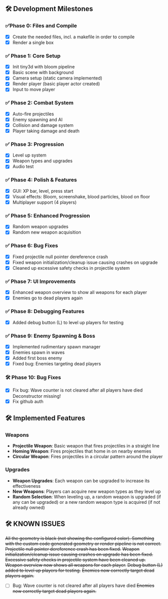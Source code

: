 ## 🛠️ Development Milestones

### ✅Phase 0: Files and Compile
- [x] Create the needed files, incl. a makefile in order to compile
- [x] Render a single box

### ✅ Phase 1: Core Setup
- [x] Init tiny3d with bloom pipeline
- [x] Basic scene with background
- [x] Camera setup (static camera implemented)
- [x] Render player (basic player actor created)
- [x] Input to move player

### ✅ Phase 2: Combat System
- [x] Auto-fire projectiles
- [x] Enemy spawning and AI
- [x] Collision and damage system
- [x] Player taking damage and death

### ✅ Phase 3: Progression
- [x] Level up system
- [x] Weapon types and upgrades
- [x] Audio test

### ✅ Phase 4: Polish & Features
- [x] GUI: XP bar, level, press start
- [x] Visual effects: Bloom, screenshake, blood particles, blood on floor
- [x] Multiplayer support (4 players)

### ✅ Phase 5: Enhanced Progression
- [x] Random weapon upgrades
- [x] Random new weapon acquisition

### ✅ Phase 6: Bug Fixes
- [x] Fixed projectile null pointer dereference crash
- [x] Fixed weapon initialization/cleanup issue causing crashes on upgrade
- [x] Cleaned up excessive safety checks in projectile system

### ✅ Phase 7: UI Improvements
- [x] Enhanced weapon overview to show all weapons for each player
- [x] Enemies go to dead players again

### ✅ Phase 8: Debugging Features
- [x] Added debug button (L) to level up players for testing

### ✅ Phase 9: Enemy Spawning & Boss
- [x] Implemented rudimentary spawn manager
- [x] Enemies spawn in waves
- [x] Added first boss enemy
- [x] Fixed bug: Enemies targeting dead players

### 🛠️ Phase 10: Bug Fixes
- [x] Fix bug: Wave counter is not cleared after all players have died Deconstructor missing!
- [x] Fix github auth

## 🛠️ Implemented Features

### Weapons
- **Projectile Weapon**: Basic weapon that fires projectiles in a straight line
- **Homing Weapon**: Fires projectiles that home in on nearby enemies
- **Circular Weapon**: Fires projectiles in a circular pattern around the player

### Upgrades
- **Weapon Upgrades**: Each weapon can be upgraded to increase its effectiveness
- **New Weapons**: Players can acquire new weapon types as they level up
- **Random Selection**: When leveling up, a random weapon is upgraded (if any can be upgraded) or a new random weapon type is acquired (if not already owned)

## 🛠️ KNOWN ISSUES
~~All the geometry is black (not showing the configured color). Something with the custom code generated geometry or render pipeline is not correct.~~
~~Projectile null pointer dereference crash has been fixed.~~
~~Weapon initialization/cleanup issue causing crashes on upgrade has been fixed.~~
~~Excessive safety checks in projectile system have been cleaned up.~~
~~Weapon overview now shows all weapons for each player.~~
~~Debug button (L) added to level up players for testing.~~
~~Enemies now correctly target dead players again.~~
- [ ] Bug: Wave counter is not cleared after all players have died
~~Enemies now correctly target dead players again.~~